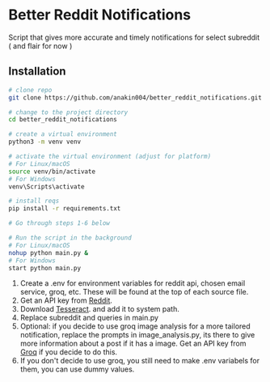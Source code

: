 # Better Reddit Notifications

Script that gives more accurate and timely notifications for select subreddit ( and flair for now )

## Installation
```bash
# clone repo
git clone https://github.com/anakin004/better_reddit_notifications.git

# change to the project directory
cd better_reddit_notifications

# create a virtual environment 
python3 -m venv venv

# activate the virtual environment (adjust for platform)
# For Linux/macOS
source venv/bin/activate
# For Windows
venv\Scripts\activate

# install reqs
pip install -r requirements.txt

# Go through steps 1-6 below

# Run the script in the background
# For Linux/macOS
nohup python main.py &
# For Windows 
start python main.py
```
1. Create a .env for environment variables for reddit api, chosen email service, groq, etc. These will be found at the top of each source file.
2. Get an API key from [Reddit](https://www.reddit.com/prefs/apps).
3. Download [Tesseract](https://github.com/UB-Mannheim/tesseract/wiki). and add it to system path.
4. Replace subreddit and queries in main.py
5. Optional: if you decide to use groq image analysis for a more tailored notification, replace the prompts in image_analysis.py, its there to give more information about a post if it has a image. Get an API key from [Groq](https://groq.com/) if you decide to do this.
6. If you don't decide to use groq, you still need to make .env variabels for them, you can use dummy values.


